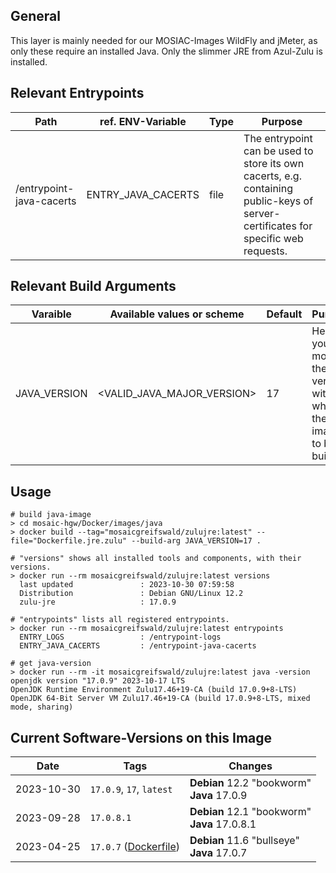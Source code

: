## General
This layer is mainly needed for our MOSIAC-Images WildFly and jMeter, as only these require an installed Java.
Only the slimmer JRE from Azul-Zulu is installed.


## Relevant Entrypoints
| Path                     | ref. ENV-Variable  | Type | Purpose                                                                                                                            |
|--------------------------|--------------------|------|------------------------------------------------------------------------------------------------------------------------------------|
| /entrypoint-java-cacerts | ENTRY_JAVA_CACERTS | file | The entrypoint can be used to store its own cacerts, e.g. containing public-keys of server-certificates for specific web requests. |


## Relevant Build Arguments
| Varaible     | Available values or scheme   | Default | Purpose                                                                   |
|--------------|------------------------------|---------|---------------------------------------------------------------------------|
| JAVA_VERSION | \<VALID_JAVA_MAJOR_VERSION\> | 17      | Here you can modify the java version with which the image is to be built. |


## Usage
```shell
# build java-image
> cd mosaic-hgw/Docker/images/java
> docker build --tag="mosaicgreifswald/zulujre:latest" --file="Dockerfile.jre.zulu" --build-arg JAVA_VERSION=17 .

# "versions" shows all installed tools and components, with their versions.
> docker run --rm mosaicgreifswald/zulujre:latest versions
  last updated               : 2023-10-30 07:59:58
  Distribution               : Debian GNU/Linux 12.2
  zulu-jre                   : 17.0.9
  
# "entrypoints" lists all registered entrypoints.
> docker run --rm mosaicgreifswald/zulujre:latest entrypoints
  ENTRY_LOGS                 : /entrypoint-logs
  ENTRY_JAVA_CACERTS         : /entrypoint-java-cacerts

# get java-version
> docker run --rm -it mosaicgreifswald/zulujre:latest java -version
openjdk version "17.0.9" 2023-10-17 LTS
OpenJDK Runtime Environment Zulu17.46+19-CA (build 17.0.9+8-LTS)
OpenJDK 64-Bit Server VM Zulu17.46+19-CA (build 17.0.9+8-LTS, mixed mode, sharing)
```

## Current Software-Versions on this Image
| Date       | Tags                                                                                                   | Changes                                         |
|------------|--------------------------------------------------------------------------------------------------------|-------------------------------------------------|
| 2023-10-30 | `17.0.9`, `17`, `latest`                                                                               | **Debian** 12.2 "bookworm"<br>**Java** 17.0.9   |
| 2023-09-28 | `17.0.8.1`                                                                                             | **Debian** 12.1 "bookworm"<br>**Java** 17.0.8.1 |
| 2023-04-25 | `17.0.7` ([Dockerfile](https://github.com/mosaic-hgw/Docker/blob/main/image/java/Dockerfile.jre.zulu)) | **Debian** 11.6 "bullseye"<br>**Java** 17.0.7   |
